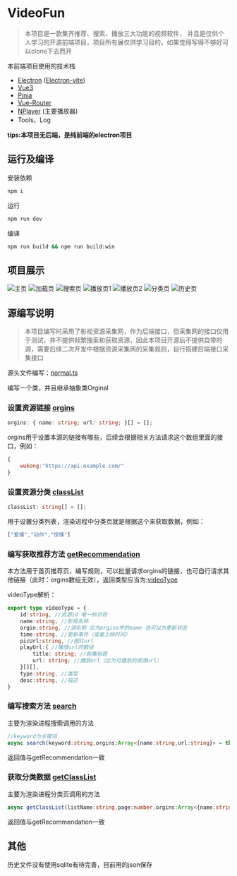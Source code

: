 # VideoFun
> 本项目是一款集齐推荐、搜索、播放三大功能的视频软件， 并且是仅供个人学习的开源前端项目，项目所有展仅供学习目的，如果觉得写得不够好可以clone下去而开

本前端项目使用的技术栈
- [Electron](https://www.electronjs.org/zh/) ([Electron-vite](https://cn.electron-vite.org/))
- [Vue3](https://cn.vuejs.org/)
- [Pinia](https://pinia.vuejs.org/zh/)
- [Vue-Router](https://router.vuejs.org/zh/)
- [NPlayer](https://nplayer.js.org/docs/) (主要播放器)
- Tools、Log

**tips:本项目无后端，是纯前端的electron项目**

## 运行及编译
安装依赖
```bash
npm i
```
运行
```bash
npm run dev
```
编译
```bash
npm run build && npm run build:win
```

## 项目展示
![主页](./images/main-page.png)
![加载页](./images/loading.png)
![搜索页](./images/search-page.png)
![播放页1](./images/player-page-1.png)
![播放页2](./images/player-page-2.png)
![分类页](./images/class-page.png)
![历史页](./images/history-page.png)

## 源编写说明
> 本项目编写时采用了影视资源采集网，作为后端接口，但采集网的接口仅用于测试，并不提供频繁搜索和获取资源，因此本项目开源后不提供自带的源，需要后续二次开发中根据资源采集网的采集规则，自行搭建后端接口采集接口

源头文件编写：[normal.ts](https://github.com/Star-Vk/VideoFun-public/blob/main/src/main/bin/orgins/normal.ts#L5)

编写一个类，并且继承抽象类Orginal

### 设置资源链接 [orgins](https://github.com/Star-Vk/VideoFun-public/blob/main/src/main/bin/orgins/normal.ts#L7)
```typescript
orgins: { name: string; url: string; }[] = [];
```
orgins用于设置本源的链接有哪些，后续会根据相关方法请求这个数组里面的接口，例如：
```js
{
    wukong:"https://api.example.com/"
}
```

### 设置资源分类 [classList](https://github.com/Star-Vk/VideoFun-public/blob/main/src/main/bin/orgins/normal.ts#L9)
```typescript
classList: string[] = [];
```
用于设置分类列表，渲染进程中分类页就是根据这个来获取数据，例如：
```js
["爱情","动作","惊悚"]
```

### 编写获取推荐方法 [getRecommendation](https://github.com/Star-Vk/VideoFun-public/blob/main/src/main/bin/orgins/normal.ts#L16)
本方法用于首页推荐页，编写规则，可以批量请求orgins的链接，也可自行请求其他链接（此时：orgins数组无效），返回类型应当为:[videoType](https://github.com/Star-Vk/VideoFun-public/blob/main/src/main/bin/orgins/orgin.ts#L7)

videoType解析：
```typescript
export type videoType = {
    id:string, //资源id 唯一标识符
    name:string, //影视名称
    orgin:string, //源名称 应为orgins中的name 也可以为更新状态
    time:string, //更新事件（或者上映时间）
    picUrl:string, //图片url
    playUrl:{ //播放url的数组
        title: string; //剧集标题
        url: string; //播放url（应为可播放的资源url）
    }[][],
    type:string, //类型
    desc:string, //描述
}
```

### 编写搜索方法 [search](https://github.com/Star-Vk/VideoFun-public/blob/main/src/main/bin/orgins/normal.ts#L22)
主要为渲染进程搜索调用的方法
```typescript
//keyword为关键词
async search(keyword:string,orgins:Array<{name:string,url:string}> = this.orgins)
```
返回值与getRecommendation一致

### 获取分类数据 [getClassList](https://github.com/Star-Vk/VideoFun-public/blob/main/src/main/bin/orgins/normal.ts#L27)
主要为渲染进程分类页调用的方法
```typescript
async getClassList(listName:string,page:number,orgins:Array<{name:string,url:string}> = this.orgins):Promise<videoType[]>
```
返回值与getRecommendation一致

## 其他

历史文件没有使用sqlite有待完善，目前用的json保存